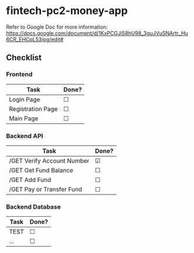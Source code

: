 # fintech-pc2-money-app

Refer to Google Doc for more information: https://docs.google.com/document/d/1KxPCGJi58hU98_3guJVuSNArtr_Hu6CR_EHCpL53ipg/edit#

## Checklist

### Frontend

| Task | Done? |
| --- | --- |
| Login Page | &#9744; |
| Registration Page | &#9744; |
| Main Page | &#9744; |

### Backend API

| Task | Done? |
| --- | --- |
| /GET Verify Account Number | &#9745; |
| /GET Get Fund Balance | &#9744; |
| /GET Add Fund | &#9744; |
| /GET Pay or Transfer Fund | &#9744; |

### Backend Database

| Task | Done? |
| --- | --- |
| TEST | &#9744; |
| ... | &#9744; |
